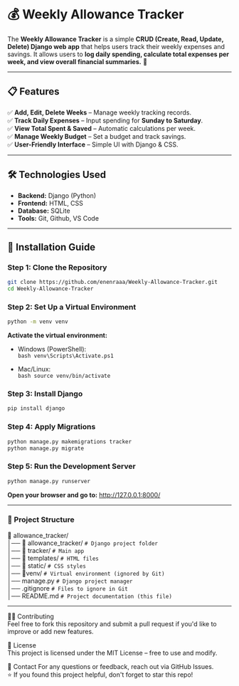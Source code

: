 # 💰 Weekly Allowance Tracker

The **Weekly Allowance Tracker** is a simple **CRUD (Create, Read, Update, Delete) Django web app** that helps users track their weekly expenses and savings. It allows users to **log daily spending, calculate total expenses per week, and view overall financial summaries.** 🚀

---

## 📋 Features
✅ **Add, Edit, Delete Weeks** – Manage weekly tracking records.  
✅ **Track Daily Expenses** – Input spending for **Sunday to Saturday**.  
✅ **View Total Spent & Saved** – Automatic calculations per week.  
✅ **Manage Weekly Budget** – Set a budget and track savings.  
✅ **User-Friendly Interface** – Simple UI with Django & CSS.  

---

## 🛠️ Technologies Used
- **Backend:** Django (Python)
- **Frontend:** HTML, CSS  
- **Database:** SQLite  
- **Tools:** Git, Github, VS Code

---

## 🚀 Installation Guide

### Step 1: Clone the Repository
```bash
git clone https://github.com/enenraaa/Weekly-Allowance-Tracker.git
cd Weekly-Allowance-Tracker
```

### Step 2: Set Up a Virtual Environment
```bash
python -m venv venv
```
**Activate the virtual environment:**
- Windows (PowerShell):  
`bash
venv\Scripts\Activate.ps1
`

- Mac/Linux:  
``bash
source venv/bin/activate
``

### Step 3: Install Django
```bash
pip install django
```

### Step 4: Apply Migrations
```bash
python manage.py makemigrations tracker
python manage.py migrate
```

### Step 5: Run the Development Server
```bash
python manage.py runserver
```
**Open your browser and go to:**
http://127.0.0.1:8000/

---

### 📂 Project Structure
📂 allowance_tracker/  
│── 📂 allowance_tracker/       `# Django project folder`  
│── 📂 tracker/                 `# Main app`  
│── 📂 templates/               `# HTML files`  
│── 📂 static/                  `# CSS styles`  
│── 📂venv/                     `# Virtual environment (ignored by Git)`  
│── manage.py                   `# Django project manager`  
│── .gitignore                  `# Files to ignore in Git`    
│── README.md                   `# Project documentation (this file)`  

---

👨‍💻 Contributing  
Feel free to fork this repository and submit a pull request if you'd like to improve or add new features.

📜 License  
This project is licensed under the MIT License – free to use and modify.

📧 Contact
For any questions or feedback, reach out via GitHub Issues.  
⭐ If you found this project helpful, don't forget to star this repo!
